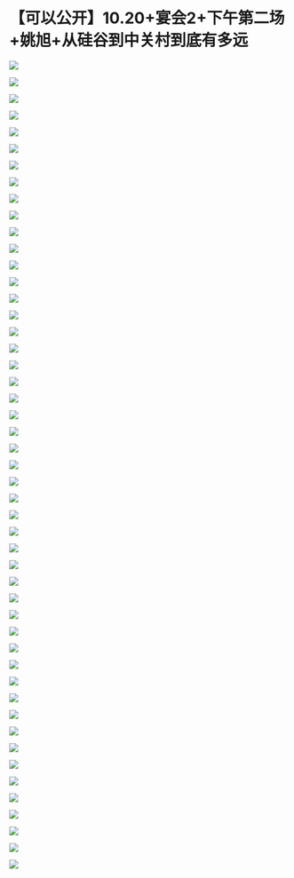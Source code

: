 # 【可以公开】10.20+宴会2+下午第二场+姚旭+从硅谷到中关村到底有多远

![](https://raw.githubusercontent.com/hellojd2018/ms_document/master/Qcon/Qcon_shanghai_2018/images/092627693kmrAoA/201905130926_4.png)


![](https://raw.githubusercontent.com/hellojd2018/ms_document/master/Qcon/Qcon_shanghai_2018/images/092627693kmrAoA/201905130926_5.png)


![](https://raw.githubusercontent.com/hellojd2018/ms_document/master/Qcon/Qcon_shanghai_2018/images/092627693kmrAoA/201905130926_6.png)


![](https://raw.githubusercontent.com/hellojd2018/ms_document/master/Qcon/Qcon_shanghai_2018/images/092627693kmrAoA/201905130926_7.png)


![](https://raw.githubusercontent.com/hellojd2018/ms_document/master/Qcon/Qcon_shanghai_2018/images/092627693kmrAoA/201905130926_8.png)


![](https://raw.githubusercontent.com/hellojd2018/ms_document/master/Qcon/Qcon_shanghai_2018/images/092627693kmrAoA/201905130926_9.png)


![](https://raw.githubusercontent.com/hellojd2018/ms_document/master/Qcon/Qcon_shanghai_2018/images/092627693kmrAoA/201905130926_10.png)


![](https://raw.githubusercontent.com/hellojd2018/ms_document/master/Qcon/Qcon_shanghai_2018/images/092627693kmrAoA/201905130926_11.png)


![](https://raw.githubusercontent.com/hellojd2018/ms_document/master/Qcon/Qcon_shanghai_2018/images/092627693kmrAoA/201905130926_12.png)


![](https://raw.githubusercontent.com/hellojd2018/ms_document/master/Qcon/Qcon_shanghai_2018/images/092627693kmrAoA/201905130926_13.png)


![](https://raw.githubusercontent.com/hellojd2018/ms_document/master/Qcon/Qcon_shanghai_2018/images/092627693kmrAoA/201905130926_14.png)


![](https://raw.githubusercontent.com/hellojd2018/ms_document/master/Qcon/Qcon_shanghai_2018/images/092627693kmrAoA/201905130926_15.png)


![](https://raw.githubusercontent.com/hellojd2018/ms_document/master/Qcon/Qcon_shanghai_2018/images/092627693kmrAoA/201905130926_16.png)


![](https://raw.githubusercontent.com/hellojd2018/ms_document/master/Qcon/Qcon_shanghai_2018/images/092627693kmrAoA/201905130926_17.png)


![](https://raw.githubusercontent.com/hellojd2018/ms_document/master/Qcon/Qcon_shanghai_2018/images/092627693kmrAoA/201905130926_18.png)


![](https://raw.githubusercontent.com/hellojd2018/ms_document/master/Qcon/Qcon_shanghai_2018/images/092627693kmrAoA/201905130926_19.png)


![](https://raw.githubusercontent.com/hellojd2018/ms_document/master/Qcon/Qcon_shanghai_2018/images/092627693kmrAoA/201905130926_20.png)


![](https://raw.githubusercontent.com/hellojd2018/ms_document/master/Qcon/Qcon_shanghai_2018/images/092627693kmrAoA/201905130926_21.png)


![](https://raw.githubusercontent.com/hellojd2018/ms_document/master/Qcon/Qcon_shanghai_2018/images/092627693kmrAoA/201905130926_22.png)


![](https://raw.githubusercontent.com/hellojd2018/ms_document/master/Qcon/Qcon_shanghai_2018/images/092627693kmrAoA/201905130926_23.png)


![](https://raw.githubusercontent.com/hellojd2018/ms_document/master/Qcon/Qcon_shanghai_2018/images/092627693kmrAoA/201905130926_24.png)


![](https://raw.githubusercontent.com/hellojd2018/ms_document/master/Qcon/Qcon_shanghai_2018/images/092627693kmrAoA/201905130926_25.png)


![](https://raw.githubusercontent.com/hellojd2018/ms_document/master/Qcon/Qcon_shanghai_2018/images/092627693kmrAoA/201905130926_26.png)


![](https://raw.githubusercontent.com/hellojd2018/ms_document/master/Qcon/Qcon_shanghai_2018/images/092627693kmrAoA/201905130926_27.png)


![](https://raw.githubusercontent.com/hellojd2018/ms_document/master/Qcon/Qcon_shanghai_2018/images/092627693kmrAoA/201905130926_28.png)


![](https://raw.githubusercontent.com/hellojd2018/ms_document/master/Qcon/Qcon_shanghai_2018/images/092627693kmrAoA/201905130926_29.png)


![](https://raw.githubusercontent.com/hellojd2018/ms_document/master/Qcon/Qcon_shanghai_2018/images/092627693kmrAoA/201905130926_30.png)


![](https://raw.githubusercontent.com/hellojd2018/ms_document/master/Qcon/Qcon_shanghai_2018/images/092627693kmrAoA/201905130926_31.png)


![](https://raw.githubusercontent.com/hellojd2018/ms_document/master/Qcon/Qcon_shanghai_2018/images/092627693kmrAoA/201905130926_32.png)


![](https://raw.githubusercontent.com/hellojd2018/ms_document/master/Qcon/Qcon_shanghai_2018/images/092627693kmrAoA/201905130926_33.png)


![](https://raw.githubusercontent.com/hellojd2018/ms_document/master/Qcon/Qcon_shanghai_2018/images/092627693kmrAoA/201905130926_34.png)


![](https://raw.githubusercontent.com/hellojd2018/ms_document/master/Qcon/Qcon_shanghai_2018/images/092627693kmrAoA/201905130926_35.png)


![](https://raw.githubusercontent.com/hellojd2018/ms_document/master/Qcon/Qcon_shanghai_2018/images/092627693kmrAoA/201905130926_36.png)


![](https://raw.githubusercontent.com/hellojd2018/ms_document/master/Qcon/Qcon_shanghai_2018/images/092627693kmrAoA/201905130926_37.png)


![](https://raw.githubusercontent.com/hellojd2018/ms_document/master/Qcon/Qcon_shanghai_2018/images/092627693kmrAoA/201905130926_38.png)


![](https://raw.githubusercontent.com/hellojd2018/ms_document/master/Qcon/Qcon_shanghai_2018/images/092627693kmrAoA/201905130926_39.png)


![](https://raw.githubusercontent.com/hellojd2018/ms_document/master/Qcon/Qcon_shanghai_2018/images/092627693kmrAoA/201905130926_40.png)


![](https://raw.githubusercontent.com/hellojd2018/ms_document/master/Qcon/Qcon_shanghai_2018/images/092627693kmrAoA/201905130926_41.png)


![](https://raw.githubusercontent.com/hellojd2018/ms_document/master/Qcon/Qcon_shanghai_2018/images/092627693kmrAoA/201905130926_42.png)


![](https://raw.githubusercontent.com/hellojd2018/ms_document/master/Qcon/Qcon_shanghai_2018/images/092627693kmrAoA/201905130926_43.png)


![](https://raw.githubusercontent.com/hellojd2018/ms_document/master/Qcon/Qcon_shanghai_2018/images/092627693kmrAoA/201905130926_44.png)


![](https://raw.githubusercontent.com/hellojd2018/ms_document/master/Qcon/Qcon_shanghai_2018/images/092627693kmrAoA/201905130926_45.png)


![](https://raw.githubusercontent.com/hellojd2018/ms_document/master/Qcon/Qcon_shanghai_2018/images/092627693kmrAoA/201905130926_46.png)


![](https://raw.githubusercontent.com/hellojd2018/ms_document/master/Qcon/Qcon_shanghai_2018/images/092627693kmrAoA/201905130926_47.png)


![](https://raw.githubusercontent.com/hellojd2018/ms_document/master/Qcon/Qcon_shanghai_2018/images/092627693kmrAoA/201905130926_48.png)


![](https://raw.githubusercontent.com/hellojd2018/ms_document/master/Qcon/Qcon_shanghai_2018/images/092627693kmrAoA/201905130926_49.png)


![](https://raw.githubusercontent.com/hellojd2018/ms_document/master/Qcon/Qcon_shanghai_2018/images/092627693kmrAoA/201905130926_50.png)


![](https://raw.githubusercontent.com/hellojd2018/ms_document/master/Qcon/Qcon_shanghai_2018/images/092627693kmrAoA/201905130926_51.png)


![](https://raw.githubusercontent.com/hellojd2018/ms_document/master/Qcon/Qcon_shanghai_2018/images/092627693kmrAoA/201905130926_52.png)


